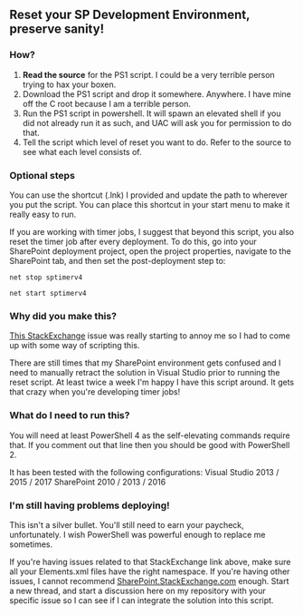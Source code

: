 ## Reset your SP Development Environment, preserve sanity!

### How?

1. **Read the source** for the PS1 script. I could be a very terrible person trying to hax your boxen.
2. Download the PS1 script and drop it somewhere. Anywhere. I have mine off the C root because I am a terrible person.
3. Run the PS1 script in powershell. It will spawn an elevated shell if you did not already run it as such, and UAC will ask you for permission to do that.
4. Tell the script which level of reset you want to do. Refer to the source to see what each level consists of.

### Optional steps

You can use the shortcut (.lnk) I provided and update the path to wherever you put the script. You can place this shortcut in your start menu to make it really easy to run.

If you are working with timer jobs, I suggest that beyond this script, you also reset the timer job after every deployment. To do this, go into your SharePoint deployment project, open the project properties, navigate to the SharePoint tab, and then set the post-deployment step to:

`net stop sptimerv4`

`net start sptimerv4`

### Why did you make this?

[This StackExchange](https://sharepoint.stackexchange.com/a/195200/41382) issue was really starting to annoy me so I had to come up with some way of scripting this.

There are still times that my SharePoint environment gets confused and I need to manually retract the solution in Visual Studio prior to running the reset script. At least twice a week I'm happy I have this script around. It gets that crazy when you're developing timer jobs!

### What do I need to run this?

You will need at least PowerShell 4 as the self-elevating commands require that. If you comment out that line then you should be good with PowerShell 2.

It has been tested with the following configurations:
Visual Studio 2013 / 2015 / 2017
SharePoint 2010 / 2013 / 2016

### I'm still having problems deploying!

This isn't a silver bullet. You'll still need to earn your paycheck, unfortunately. I wish PowerShell was powerful enough to replace me sometimes.

If you're having issues related to that StackExchange link above, make sure all your Elements.xml files have the right namespace. If you're having other issues, I cannot recommend [SharePoint.StackExchange.com](https://sharepoint.stackexchange.com) enough. Start a new thread, and start a discussion here on my repository with your specific issue so I can see if I can integrate the solution into this script.

